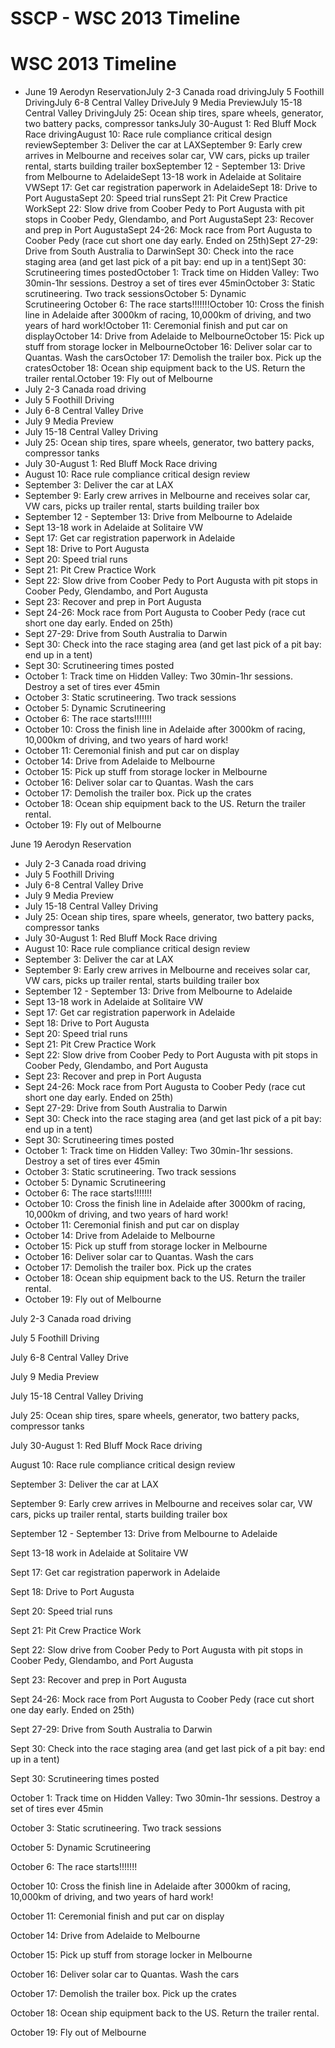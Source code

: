 # SSCP - WSC 2013 Timeline

# WSC 2013 Timeline

* June 19 Aerodyn ReservationJuly 2-3 Canada road drivingJuly 5 Foothill DrivingJuly 6-8 Central Valley DriveJuly 9 Media PreviewJuly 15-18 Central Valley DrivingJuly 25: Ocean ship tires, spare wheels, generator, two battery packs, compressor tanksJuly 30-August 1: Red Bluff Mock Race drivingAugust 10: Race rule compliance critical design reviewSeptember 3: Deliver the car at LAXSeptember 9: Early crew arrives in Melbourne and receives solar car, VW cars, picks up trailer rental, starts building trailer boxSeptember 12 - September 13: Drive from Melbourne to AdelaideSept 13-18 work in Adelaide at Solitaire VWSept 17: Get car registration paperwork in AdelaideSept 18: Drive to Port AugustaSept 20: Speed trial runsSept 21: Pit Crew Practice WorkSept 22: Slow drive from Coober Pedy to Port Augusta with pit stops in Coober Pedy, Glendambo, and Port AugustaSept 23: Recover and prep in Port AugustaSept 24-26: Mock race from Port Augusta to Coober Pedy (race cut short one day early. Ended on 25th)Sept 27-29: Drive from South Australia to DarwinSept 30: Check into the race staging area (and get last pick of a pit bay: end up in a tent)Sept 30: Scrutineering times postedOctober 1: Track time on Hidden Valley: Two 30min-1hr sessions. Destroy a set of tires ever 45minOctober 3: Static scrutineering. Two track sessionsOctober 5: Dynamic Scrutineering October 6: The race starts!!!!!!!October 10: Cross the finish line in Adelaide after 3000km of racing, 10,000km of driving, and two years of hard work!October 11: Ceremonial finish and put car on displayOctober 14: Drive from Adelaide to MelbourneOctober 15: Pick up stuff from storage locker in MelbourneOctober 16: Deliver solar car to Quantas. Wash the carsOctober 17: Demolish the trailer box. Pick up the cratesOctober 18: Ocean ship equipment back to the US. Return the trailer rental.October 19: Fly out of Melbourne
* July 2-3 Canada road driving
* July 5 Foothill Driving
* July 6-8 Central Valley Drive
* July 9 Media Preview
* July 15-18 Central Valley Driving
* July 25: Ocean ship tires, spare wheels, generator, two battery packs, compressor tanks
* July 30-August 1: Red Bluff Mock Race driving
* August 10: Race rule compliance critical design review
* September 3: Deliver the car at LAX
* September 9: Early crew arrives in Melbourne and receives solar car, VW cars, picks up trailer rental, starts building trailer box
* September 12 - September 13: Drive from Melbourne to Adelaide
* Sept 13-18 work in Adelaide at Solitaire VW
* Sept 17: Get car registration paperwork in Adelaide
* Sept 18: Drive to Port Augusta
* Sept 20: Speed trial runs
* Sept 21: Pit Crew Practice Work
* Sept 22: Slow drive from Coober Pedy to Port Augusta with pit stops in Coober Pedy, Glendambo, and Port Augusta
* Sept 23: Recover and prep in Port Augusta
* Sept 24-26: Mock race from Port Augusta to Coober Pedy (race cut short one day early. Ended on 25th)
* Sept 27-29: Drive from South Australia to Darwin
* Sept 30: Check into the race staging area (and get last pick of a pit bay: end up in a tent)
* Sept 30: Scrutineering times posted
* October 1: Track time on Hidden Valley: Two 30min-1hr sessions. Destroy a set of tires ever 45min
* October 3: Static scrutineering. Two track sessions
* October 5: Dynamic Scrutineering 
* October 6: The race starts!!!!!!!
* October 10: Cross the finish line in Adelaide after 3000km of racing, 10,000km of driving, and two years of hard work!
* October 11: Ceremonial finish and put car on display
* October 14: Drive from Adelaide to Melbourne
* October 15: Pick up stuff from storage locker in Melbourne
* October 16: Deliver solar car to Quantas. Wash the cars
* October 17: Demolish the trailer box. Pick up the crates
* October 18: Ocean ship equipment back to the US. Return the trailer rental.
* October 19: Fly out of Melbourne

June 19 Aerodyn Reservation

* July 2-3 Canada road driving
* July 5 Foothill Driving
* July 6-8 Central Valley Drive
* July 9 Media Preview
* July 15-18 Central Valley Driving
* July 25: Ocean ship tires, spare wheels, generator, two battery packs, compressor tanks
* July 30-August 1: Red Bluff Mock Race driving
* August 10: Race rule compliance critical design review
* September 3: Deliver the car at LAX
* September 9: Early crew arrives in Melbourne and receives solar car, VW cars, picks up trailer rental, starts building trailer box
* September 12 - September 13: Drive from Melbourne to Adelaide
* Sept 13-18 work in Adelaide at Solitaire VW
* Sept 17: Get car registration paperwork in Adelaide
* Sept 18: Drive to Port Augusta
* Sept 20: Speed trial runs
* Sept 21: Pit Crew Practice Work
* Sept 22: Slow drive from Coober Pedy to Port Augusta with pit stops in Coober Pedy, Glendambo, and Port Augusta
* Sept 23: Recover and prep in Port Augusta
* Sept 24-26: Mock race from Port Augusta to Coober Pedy (race cut short one day early. Ended on 25th)
* Sept 27-29: Drive from South Australia to Darwin
* Sept 30: Check into the race staging area (and get last pick of a pit bay: end up in a tent)
* Sept 30: Scrutineering times posted
* October 1: Track time on Hidden Valley: Two 30min-1hr sessions. Destroy a set of tires ever 45min
* October 3: Static scrutineering. Two track sessions
* October 5: Dynamic Scrutineering 
* October 6: The race starts!!!!!!!
* October 10: Cross the finish line in Adelaide after 3000km of racing, 10,000km of driving, and two years of hard work!
* October 11: Ceremonial finish and put car on display
* October 14: Drive from Adelaide to Melbourne
* October 15: Pick up stuff from storage locker in Melbourne
* October 16: Deliver solar car to Quantas. Wash the cars
* October 17: Demolish the trailer box. Pick up the crates
* October 18: Ocean ship equipment back to the US. Return the trailer rental.
* October 19: Fly out of Melbourne

July 2-3 Canada road driving

July 5 Foothill Driving

July 6-8 Central Valley Drive

July 9 Media Preview

July 15-18 Central Valley Driving

July 25: Ocean ship tires, spare wheels, generator, two battery packs, compressor tanks

July 30-August 1: Red Bluff Mock Race driving

August 10: Race rule compliance critical design review

September 3: Deliver the car at LAX

September 9: Early crew arrives in Melbourne and receives solar car, VW cars, picks up trailer rental, starts building trailer box

September 12 - September 13: Drive from Melbourne to Adelaide

Sept 13-18 work in Adelaide at Solitaire VW

Sept 17: Get car registration paperwork in Adelaide

Sept 18: Drive to Port Augusta

Sept 20: Speed trial runs

Sept 21: Pit Crew Practice Work

Sept 22: Slow drive from Coober Pedy to Port Augusta with pit stops in Coober Pedy, Glendambo, and Port Augusta

Sept 23: Recover and prep in Port Augusta

Sept 24-26: Mock race from Port Augusta to Coober Pedy (race cut short one day early. Ended on 25th)

Sept 27-29: Drive from South Australia to Darwin

Sept 30: Check into the race staging area (and get last pick of a pit bay: end up in a tent)

Sept 30: Scrutineering times posted

October 1: Track time on Hidden Valley: Two 30min-1hr sessions. Destroy a set of tires ever 45min

October 3: Static scrutineering. Two track sessions

October 5: Dynamic Scrutineering 

October 6: The race starts!!!!!!!

October 10: Cross the finish line in Adelaide after 3000km of racing, 10,000km of driving, and two years of hard work!

October 11: Ceremonial finish and put car on display

October 14: Drive from Adelaide to Melbourne

October 15: Pick up stuff from storage locker in Melbourne

October 16: Deliver solar car to Quantas. Wash the cars

October 17: Demolish the trailer box. Pick up the crates

October 18: Ocean ship equipment back to the US. Return the trailer rental.

October 19: Fly out of Melbourne

